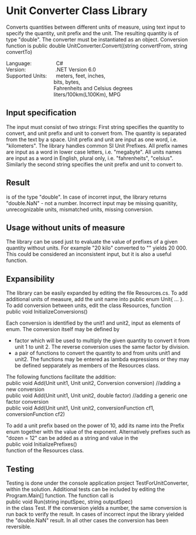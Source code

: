 # Unit Converter Class Library

Converts quantities between different units of measure, using text input to specify the quantity, unit prefix and the unit. The resulting quantity is of type "double". The converter must be instantiated as an object. Conversion function is 
public double UnitConverter.Convert((string convertFrom, string convertTo)

Language:&emsp;&emsp;&emsp;&emsp;&ensp;	C#<br />
Version:&emsp;&emsp;&emsp;&emsp;&emsp;&ensp;	.NET Version 6.0<br />
Supported Units:&emsp;&ensp;			meters, feet, inches, <br />
			&emsp;&emsp;&emsp;&emsp;&emsp;&emsp;&emsp;&emsp;&emsp; bits, bytes, <br />
			&emsp;&emsp;&emsp;&emsp;&emsp;&emsp;&emsp;&emsp;&emsp; Fahrenheits and Celsius degrees<br />
			&emsp;&emsp;&emsp;&emsp;&emsp;&emsp;&emsp;&emsp;&emsp; liters/100km(L100Km), MPG<br />


## Input specification
The input must consist of two strings:
First string specifies the quantity to convert, and unit prefix and unit to convert from. The quantity is separated from the text by a space. Unit prefix and unit are input as one word, i.e. "kilometers". The library handles common SI Unit Prefixes. 
All prefix names are input as a word in lower case letters, i.e. "megabyte". 
All units names are input as a word in English, plural only, i.e. "fahrenheits", "celsius".
Similarly the second string specifies the unit prefix and unit to convert to.

## Result
is of the type "double". In case of incorret input, the library returns "double.NaN" - not a number. Incorrect input may be missing quanitity, unrecognizable units, mismatched units, missing conversion.

## Usage without units of measure
The library can be used just to evaluate the value of prefixes of a given quantity without units. For example "20 kilo" converted to "" yields 20 000. This could be considered an inconsistent input, but it is also a useful function.

## Expansibility
The library can be easily expanded by editing the file Resources.cs. 
To add additional units of measure, add the unit name into public enum Unit{ ... }. 
To add conversion between units, edit the class Resources, function <br />
public void InitializeConversions()

Each conversion is identified by the unit1 and unit2, input as elements of enum. The conversion itself may be defined by
- factor which will be used to multiply the given quantity to convert it from unit 1 to unit 2. The reverse conversion uses the same factor by division.
- a pair of functions to convert the quantity to and from units unit1 and unit2. The functions may be entered as lambda expressions or they may be defined    sepparately as members of the Resources class.

The following functions facilitate the addition: <br />
public void Add(Unit unit1, Unit unit2, Conversion conversion) //adding a new conversion<br />
public void Add(Unit unit1, Unit unit2, double factor) //adding a generic one factor conversion<br />
public void Add(Unit unit1, Unit unit2, conversionFunction cf1, conversionFunction cf2)<br />

To add a unit prefix based on the power of 10, add its name into the Prefix enum together with the value of the exponent. Alternatively prefixes such as "dozen = 12" can be added as a string and value in the <br />
public void InitializePrefixes() <br />
function of the Resources class.

## Testing
Testing is done under the console application project TestForUnitConverter, within the solution. Additional tests can be included by editing the Program.Main[] function. The function call is <br />
public void Run(string inputSpec, string outputSpec)<br />
in the class Test. If the conversion yields a number, the same conversion is run back to verify the result. In cases of incorrect input the library yielded the "double.NaN" result. In all other cases the conversion has been reversible. 
